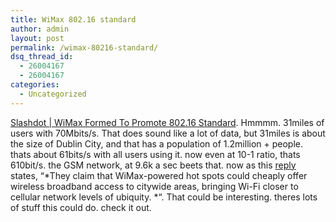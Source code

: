 ```yaml
---
title: WiMax 802.16 standard
author: admin
layout: post
permalink: /wimax-80216-standard/
dsq_thread_id:
  - 26004167
  - 26004167
categories:
  - Uncategorized
---
```

[Slashdot | WiMax Formed To Promote 802.16 Standard][1]. Hmmmm. 31miles of users with 70Mbits/s. That does sound like a lot of data, but 31miles is about the size of Dublin City, and that has a population of 1.2million + people. thats about 61bits/s with all users using it. now even at 10-1 ratio, thats 610bit/s. the GSM network, at 9.6k a sec beets that. now as this [reply][2] states, &#8220;*They claim that WiMax-powered hot spots could cheaply offer wireless broadband access to citywide areas, bringing Wi-Fi closer to cellular network levels of ubiquity. *&#8220;. That could be interesting. theres lots of stuff this could do. check it out.

 [1]: http://slashdot.org/articles/03/04/13/2333239.shtml?tid=193 "Slashdot | WiMax Formed To Promote 802.16 Standard"
 [2]: http://slashdot.org/comments.pl?sid=60685&cid=5723856